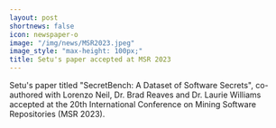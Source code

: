 ```yaml
---
layout: post
shortnews: false
icon: newspaper-o
image: "/img/news/MSR2023.jpeg"
image_style: "max-height: 100px;"
title: Setu's paper accepted at MSR 2023
---
```


Setu's paper titled "SecretBench: A Dataset of Software Secrets", co-authored with Lorenzo Neil, Dr. Brad Reaves and Dr. Laurie Williams accepted at the 20th International Conference on Mining Software Repositories (MSR 2023).